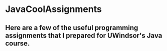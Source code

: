 # JavaCoolAssignments
## Here are a few of the useful programming assignments  that I prepared for UWindsor's Java course. 
